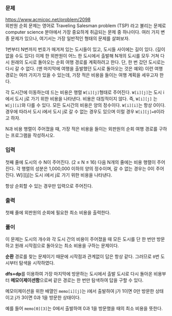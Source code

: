 ### 문제
https://www.acmicpc.net/problem/2098  
외판원 순회 문제는 영어로 Traveling Salesman problem (TSP) 라고 불리는 문제로 computer science 분야에서 가장 중요하게 취급되는 문제 중 하나이다. 여러 가지 변종 문제가 있으나, 여기서는 가장 일반적인 형태의 문제를 살펴보자.

1번부터 N번까지 번호가 매겨져 있는 도시들이 있고, 도시들 사이에는 길이 있다. (길이 없을 수도 있다) 이제 한 외판원이 어느 한 도시에서 출발해 N개의 도시를 모두 거쳐 다시 원래의 도시로 돌아오는 순회 여행 경로를 계획하려고 한다. 단, 한 번 갔던 도시로는 다시 갈 수 없다. (맨 마지막에 여행을 출발했던 도시로 돌아오는 것은 예외) 이런 여행 경로는 여러 가지가 있을 수 있는데, 가장 적은 비용을 들이는 여행 계획을 세우고자 한다.

각 도시간에 이동하는데 드는 비용은 행렬 `W[i][j]`형태로 주어진다. `W[i][j]`는 도시 i에서 도시 j로 가기 위한 비용을 나타낸다. 비용은 대칭적이지 않다. 즉, `W[i][j]` 는 `W[j][i]`와 다를 수 있다. 모든 도시간의 비용은 양의 정수이다. `W[i][i]`는 항상 0이다. 경우에 따라서 도시 i에서 도시 j로 갈 수 없는 경우도 있으며 이럴 경우 `W[i][j]=0`이라고 하자.

N과 비용 행렬이 주어졌을 때, 가장 적은 비용을 들이는 외판원의 순회 여행 경로를 구하는 프로그램을 작성하시오.

### 입력
첫째 줄에 도시의 수 N이 주어진다. (2 ≤ N ≤ 16) 다음 N개의 줄에는 비용 행렬이 주어진다. 각 행렬의 성분은 1,000,000 이하의 양의 정수이며, 갈 수 없는 경우는 0이 주어진다. W[i][j]는 도시 i에서 j로 가기 위한 비용을 나타낸다.

항상 순회할 수 있는 경우만 입력으로 주어진다.

### 출력
첫째 줄에 외판원의 순회에 필요한 최소 비용을 출력한다.

### 풀이
이 문제는 도시의 개수와 각 도시 간의 비용이 주어졌을 때 모든 도시를 단 한 번만 방문하고 원래 시작점으로 돌아오는 최소 비용을 구하는 문제이다.

**순환** 경로를 찾는 문제이기 때문에 시작점과 관계없이 답은 항상 같다. 그러므로 `0`번 도시부터 탐색을 시작하였다.

**dfs+dp**를 이용하여 가장 마지막에 방문하는 도시에서 출발 도시로 다시 돌아온 비용부터 **메모이제이션함**으로써 같은 경로는 한 번만 탐색하여 답을 구할 수 있다.

메모이제이션을 위한 배열인 `memo[i][j]`는 i에서 출발하여
j가 1이면 0만 방문한 상태이고
j가 3이면 0과 1을 방문한 상태이다.

예를 들어 `memo[0][3]`는 0에서 출발하여 0과 1을 방문했을 때의 최소 비용을 뜻한다.